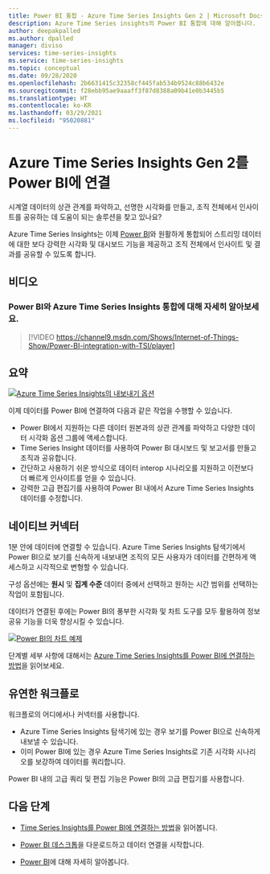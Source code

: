 ```yaml
---
title: Power BI 통합 - Azure Time Series Insights Gen 2 | Microsoft Docs
description: Azure Time Series insights의 Power BI 통합에 대해 알아봅니다.
author: deepakpalled
ms.author: dpalled
manager: diviso
services: time-series-insights
ms.service: time-series-insights
ms.topic: conceptual
ms.date: 09/28/2020
ms.openlocfilehash: 2b6631415c32358cf445fab534b9524c88b6432e
ms.sourcegitcommit: f28ebb95ae9aaaff3f87d8388a09b41e0b3445b5
ms.translationtype: HT
ms.contentlocale: ko-KR
ms.lasthandoff: 03/29/2021
ms.locfileid: "95020881"
---
```

# <a name="connect-azure-time-series-insights-gen-2-to-power-bi"></a>Azure Time Series Insights Gen 2를 Power BI에 연결  

시계열 데이터의 상관 관계를 파악하고, 선명한 시각화를 만들고, 조직 전체에서 인사이트를 공유하는 데 도움이 되는 솔루션을 찾고 있나요?

Azure Time Series Insights는 이제 [Power BI](https://powerbi.microsoft.com/)와 원활하게 통합되어 스트리밍 데이터에 대한 보다 강력한 시각화 및 대시보드 기능을 제공하고 조직 전체에서 인사이트 및 결과를 공유할 수 있도록 합니다.

## <a name="video"></a>비디오

### <a name="learn-more-about-integrating-azure-time-series-insights-with-power-bibr"></a>Power BI와 Azure Time Series Insights 통합에 대해 자세히 알아보세요.</br>

> [!VIDEO https://channel9.msdn.com/Shows/Internet-of-Things-Show/Power-BI-integration-with-TSI/player]

## <a name="summary"></a>요약

   [![Azure Time Series Insights의 내보내기 옵션](./media/concepts-connect-power-bi/tsi-power-bi-export-example.png)](./media/concepts-connect-power-bi/tsi-power-bi-export-example.png#lightbox)

이제 데이터를 Power BI에 연결하여 다음과 같은 작업을 수행할 수 있습니다.

* Power BI에서 지원하는 다른 데이터 원본과의 상관 관계를 파악하고 다양한 데이터 시각화 옵션 그룹에 액세스합니다.
* Time Series Insight 데이터를 사용하여 Power BI 대시보드 및 보고서를 만들고 조직과 공유합니다.
* 간단하고 사용하기 쉬운 방식으로 데이터 interop 시나리오를 지원하고 이전보다 더 빠르게 인사이트를 얻을 수 있습니다.
* 강력한 고급 편집기를 사용하여 Power BI 내에서 Azure Time Series Insights 데이터를 수정합니다.

## <a name="native-connector"></a>네이티브 커넥터

1분 안에 데이터에 연결할 수 있습니다. Azure Time Series Insights 탐색기에서 Power BI으로 보기를 신속하게 내보내면 조직의 모든 사용자가 데이터를 간편하게 액세스하고 시각적으로 변형할 수 있습니다.

구성 옵션에는 **원시** 및 **집계 수준** 데이터 중에서 선택하고 원하는 시간 범위를 선택하는 작업이 포함됩니다.

데이터가 연결된 후에는 Power BI의 풍부한 시각화 및 차트 도구를 모두 활용하여 정보 공유 기능을 더욱 향상시킬 수 있습니다.

   [![Power BI의 차트 예제](./media/concepts-connect-power-bi/power-bi-tsi-example.png)](./media/concepts-connect-power-bi/power-bi-tsi-example.png#lightbox)

단계별 세부 사항에 대해서는 [Azure Time Series Insights를 Power BI에 연결하는 방법](./how-to-connect-power-bi.md)을 읽어보세요.

## <a name="flexible-workflow"></a>유연한 워크플로

워크플로의 어디에서나 커넥터를 사용합니다.

* Azure Time Series Insights 탐색기에 있는 경우 보기를 Power BI으로 신속하게 내보낼 수 있습니다.
* 이미 Power BI에 있는 경우 Azure Time Series Insights로 기존 시각화 시나리오를 보강하여 데이터를 쿼리합니다.

Power BI 내의 고급 쿼리 및 편집 기능은 Power BI의 고급 편집기를 사용합니다.

## <a name="next-steps"></a>다음 단계

* [Time Series Insights를 Power BI에 연결하는 방법](./how-to-connect-power-bi.md)을 읽어봅니다.

* [Power BI 데스크톱](https://powerbi.microsoft.com/desktop/)을 다운로드하고 데이터 연결을 시작합니다.

* [Power BI](/power-bi/)에 대해 자세히 알아봅니다.